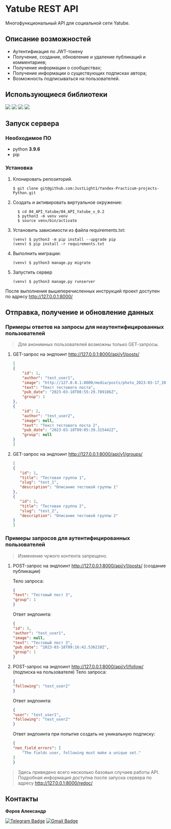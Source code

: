 # Yatube REST API 

Многофункциональный API для социальной сети Yatube.

## Описание возможностей
- Аутентификация по JWT-токену
- Получение, cоздание, обновление и удаление публикаций и комментариев;
- Получение информации о сообществах;
- Получение информации о существующих подписках автора;
- Возможность подписываться на пользователей.



## Использующиеся библиотеки
![](https://img.shields.io/badge/Django-3.2.16-blue)
![](https://img.shields.io/badge/Django_REST_framework-3.12.4-blue)
![](https://img.shields.io/badge/Djoser-2.1.0-blue)
![](https://img.shields.io/badge/Djangorestframework_simplejwt-4.7.2-blue)





## Запуск сервера
### Необходимое ПО

* python **3.9.6**
* pip

### Установка

1. Клонировать репозиторий.
   ```
   $ git clone git@github.com:JustLight1/Yandex-Practicum-projects-Python.git
   ```
2. Cоздать и активировать виртуальное окружение:
    ```
      $ cd 04_API_Yatube/04_API_Yatube_v_0.2
      $ python3 -m venv venv
      $ source venv/bin/activate
    ```

3. Установить зависимости из файла requirements.txt:
    ```
    (venv) $ python3 -m pip install --upgrade pip
    (venv) $ pip install -r requirements.txt
    ```

4. Выполнить миграции:
    ```
    (venv) $ python3 manage.py migrate
    ```
5. Запустить сервер
    ```
    (venv) $ python3 manage.py runserver
    ```
После выполнения вышеперечисленных инструкций проект доступен по адресу http://127.0.0.1:8000/

## Отправка, получение и обновление данных

### Примеры ответов на запросы для неаутентифицированных пользователей

> Для анонимных пользователей возможны только GET-запросы.

1. GET-запрос на эндпоинт http://127.0.0.1:8000/api/v1/posts/
    ```json
    [
    {
        "id": 1,
        "author": "test_user1",
        "image": "http://127.0.0.1:8000/media/posts/photo_2023-03-17_20.53.10.jpeg",
        "text": "Текст тестового поста",
        "pub_date": "2023-03-18T08:55:29.789186Z",
        "group": 1
    },
    {
        "id": 2,
        "author": "test_user2",
        "image": null,
        "text": "Текст тестового поста 2",
        "pub_date": "2023-03-18T09:05:39.315442Z",
        "group": null
    }
    ]
    ```
2. GET-запрос на эндпоинт http://127.0.0.1:8000/api/v1/groups/
     ```json
     [
    {
        "id": 1,
        "title": "Тестовая группа 1",
        "slug": "test_1",
        "description": "Описание тестовой группы 1"
    },
    {
        "id": 2,
        "title": "Тестовая группа 2",
        "slug": "test_2",
        "description": "Описание тестовой группы 2"
    }
    ]
     ```

### Примеры запросов для аутентифицированных пользователей

> Изменение чужого контента запрещено.

1. POST-запрос на эндпоинт http://127.0.0.1:8000/api/v1/posts/ (создание публикации)
   
    Тело запроса:
    ```json
    {
    "text": "Тестовый пост 3",
    "group": 1
    }
    ```
    Ответ эндпоинта:
    
    ```json
    {
    "id": 3,
    "author": "test_user1",
    "image": null,
    "text": "Тестовый пост 3",
    "pub_date": "2023-03-18T09:16:42.536210Z",
    "group": 1
    }
    ```
2. POST-запрос на эндпоинт http://127.0.0.1:8000/api/v1/follow/ (подписка на пользователя)
    Тело запроса:
    ```json
    {
    "following": "test_user2"
    }
    ```
    Ответ эндпоинта:
    ```json
    {
    "user": "test_user1",
    "following": "test_user2"
    }   
    ```
    Ответ эндпоинта при попытке создать не уникальную подписку:
    ```json
    {
    "non_field_errors": [
        "The fields user, following must make a unique set."
    ]
    }
    ```

> Здесь приведено всего несколько базовых случаев работы API.
> Подробная информация доступна после запуска сервера по адресу http://127.0.0.1:8000/redoc/
    


## Контакты
**Форов Александр** 

[![Telegram Badge](https://img.shields.io/badge/-Light_88-blue?style=social&logo=telegram&link=https://t.me/Light_88)](https://t.me/Light_88) [![Gmail Badge](https://img.shields.io/badge/forov.py@gmail.com-c14438?style=flat&logo=Gmail&logoColor=white&link=mailto:forov.py@gmail.com)](mailto:forov.py@gmail.com)

